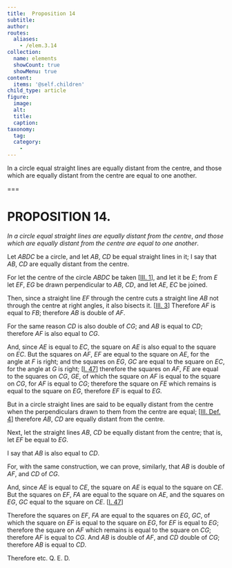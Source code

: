 ```yaml
---
title:  Proposition 14
subtitle: 
author:
routes:
  aliases:
    - /elem.3.14
collection:
  name: elements
  showCount: true
  showMenu: true
content:
  items: '@self.children'
child_type: article
figure:
  image:
  alt:
  title:
  caption:
taxonomy:
  tag:
  category:
    - 
---
```


<p><emph>In a circle equal straight lines are equally distant from the centre</emph>, <emph>and those which are equally distant from the centre are equal to one another</emph>. </p>

===

<h1>PROPOSITION 14.</h1>
<p><em>In a circle equal straight lines are equally distant from the centre</em>, <em>and those which are equally distant from the centre are equal to one another</em>. </p>

<p>Let <em>ABDC</em> be a circle, and let <em>AB</em>, <em>CD</em> be equal straight lines in it; I say that <em>AB</em>, <em>CD</em> are equally distant from the centre. </p>

<p>For let the centre of the circle <em>ABDC</em> be taken [<a href="/elem.3.1">III. 1</a>], <pb n="35"/>and let it be <em>E</em>; from <em>E</em> let <em>EF</em>, <em>EG</em> be drawn perpendicular to <em>AB</em>, <em>CD</em>, and let <em>AE</em>, <em>EC</em> be joined. </p>

<p>Then, since a straight line <em>EF</em> through the centre cuts a straight line <em>AB</em> not through the centre at right angles, it also bisects it. [<a href="/elem.3.3">III. 3</a>] 
       <span class="center">Therefore <em>AF</em> is equal to <em>FB</em>; therefore <em>AB</em> is double of <em>AF</em>.</span>
      </p>

<p>For the same reason <span class="center"><em>CD</em> is also double of <em>CG</em>;</span> and <em>AB</em> is equal to <em>CD</em>; <span class="center">therefore <em>AF</em> is also equal to <em>CG</em>.</span>
      </p>

<p>And, since <em>AE</em> is equal to <em>EC</em>, <span class="center">the square on <em>AE</em> is also equal to the square on <em>EC</em>.</span> But the squares on <em>AF</em>, <em>EF</em> are equal to the square on <em>AE</em>, for the angle at <em>F</em> is right; and the squares on <em>EG</em>, <em>GC</em> are equal to the square on <em>EC</em>, for the angle at <em>G</em> is right; [<a href="/elem.1.47">I. 47</a>] <span class="center">therefore the squares on <em>AF</em>, <em>FE</em> are equal to the squares on <em>CG</em>, <em>GE</em>,</span> of which the square on <em>AF</em> is equal to the square on <em>CG</em>, for <em>AF</em> is equal to <em>CG</em>; <span class="center">therefore the square on <em>FE</em> which remains is equal to the square on <em>EG</em>, therefore <em>EF</em> is equal to <em>EG</em>.</span>
      </p>

<p>But in a circle straight lines are said to be equally distant from the centre when the perpendiculars drawn to them from the centre are equal; [<a href="/elem.3.def.4">III. Def. 4</a>] <span class="center">therefore <em>AB</em>, <em>CD</em> are equally distant from the centre.</span>
      </p>

<p>Next, let the straight lines <em>AB</em>, <em>CD</em> be equally distant from the centre; that is, let <em>EF</em> be equal to <em>EG</em>. </p>

<p>I say that <em>AB</em> is also equal to <em>CD</em>. </p>

<p>For, with the same construction, we can prove, similarly, that <em>AB</em> is double of <em>AF</em>, and <em>CD</em> of <em>CG</em>. </p>

<p>And, since <em>AE</em> is equal to <em>CE</em>, <span class="center">the square on <em>AE</em> is equal to the square on <em>CE</em>.</span> But the squares on <em>EF</em>, <em>FA</em> are equal to the square on <em>AE</em>, and the squares on <em>EG</em>, <em>GC</em> equal to the square on <em>CE</em>. [<a href="/elem.1.47">I. 47</a>] <pb n="36"/></p>

<p>Therefore the squares on <em>EF</em>, <em>FA</em> are equal to the squares on <em>EG</em>, <em>GC</em>, of which the square on <em>EF</em> is equal to the square on <em>EG</em>, for <em>EF</em> is equal to <em>EG</em>; therefore the square on <em>AF</em> which remains is equal to the square on <em>CG</em>; <span class="center">therefore <em>AF</em> is equal to <em>CG</em>.</span> And <em>AB</em> is double of <em>AF</em>, and <em>CD</em> double of <em>CG</em>; <span class="center">therefore <em>AB</em> is equal to <em>CD</em>.</span>
      </p>

<p>Therefore etc. Q. E. D.</p>
